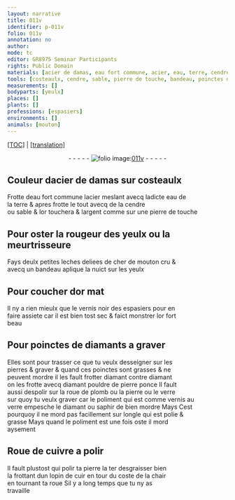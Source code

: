 ```yaml
---
layout: narrative
title: 011v
identifier: p-011v
folio: 011v
annotation: no
author:
mode: tc
editor: GR8975 Seminar Participants
rights: Public Domain
materials: [acier de damas, eau fort commune, acier, eau, terre, cendre, sable, or, argent, cher de mouton cru, or mat, diamants, pierres, diamant, pouldre de pierre ponce, plomb, pierre, verre, vernis, saphir, ongle, cuivre, cuir]
tools: [costeaulx, cendre, sable, pierre de touche, bandeau, poinctes de diamants, poinctes, pouldre de pierre ponce, roue de plomb, Roue de cuivre a polir, lopin de cuir, roue]
measurements: []
bodyparts: [yeulx]
places: []
plants: []
professions: [espasiers]
environments: []
animals: [mouton]
---
```


 <p><a href="{{ site.baseurl }}/diplomatic/">[TOC]</a> | <a href="{{ site.baseurl }}/texts/p-011v_tl/" target="_blank">[translation]</a></p><div class="folio" align="center">- - - - - <a href="http://gallica.bnf.fr/ark:/12148/btv1b10500001g/f28.image" target="_blank"><img src="https://cu-mkp.github.io/2017-workshop-edition/assets/photo-icon.png" alt="folio image: " style="display:inline-block; margin-bottom:-3px;"/>011v</a> - - - - - </div>  
  

## Couleur d<span class="m">acier de damas</span> sur <span class="tl">costeaulx</span>

 
Frotte d<span class="m">eau fort commune</span> l<span class="m">acier</span> meslant avecq ladicte <span class="m">eau</span> de<br/> la <span class="m">terre</span>  & apres frotte le tout avecq de la <span class="tl"><span class="m">cendre</span></span><br/> ou <span class="tl"><span class="m">sable</span></span> & l<span class="m">or</span> touchera & l<span class="m">argent</span> co<span class="exp">mm</span>e sur une <span class="tl">pierre de touche</span>

 
  

## Pour oster la rougeur des <span class="bp">yeulx</span> ou la meurtrisseure

 
Fays deulx petites leches deliees de <span class="m">cher de <span class="al">mouton</span> cru</span> &<br/> avecq un <span class="tl">bandeau</span> aplique la <span class="tmp">nuict</span> sur les <span class="bp">yeulx</span> 
 
 
  

## Pour coucher d<span class="m">or mat</span>

 
Il ny a rien mieulx que le vernis noir des <span class="pro">espasiers</span> pour en<br/> faire assiete car il est bien tost sec & faict monstrer l<span class="m">or</span> fort<br/> beau

 
  

## Pour <span class="tl">poinctes de <span class="m">diamants</span></span> a graver

 
Elles sont pour trasser ce que tu veulx desseigner sur les<br/> <span class="m">pierres</span> & graver & quand ces <span class="tl">poinctes</span> sont grasses & ne<br/> peuvent mordre il les fault frotter <span class="m">diama<span class="exp">n</span>t</span> contre <span class="m">diama<span class="exp">n</span>t</span><br/> on les frotte avecq <span class="del">diamant</span> <span class="tl"><span class="m">pouldre de pierre ponce</span></span> Il fault<br/> aussi despolir sur la <span class="tl">roue de <span class="m">plomb</span></span> ou la <span class="m">pierre</span> ou le <span class="m">verre</span><br/> sur quoy tu veulx graver car le poliment qui est comme <span class="m">vernis</span> au<br/> <span class="m">verre</span> empesche le <span class="m">diamant</span> ou <span class="m">saphir</span> de bien mordre <span class="del">Mays</span> Cest<br/> pourquoy il ne mord pas facillem<span class="exp">ent</span> sur l<span class="m">ongle</span> qui est polie &<br/> grasse Mays quand le poliment est une fois oste il mord<br/> aysement

 
  

## <span class="tl">Roue de <span class="m">cuivre</span> a polir</span>

 
Il fault plustost qui polir ta <span class="m">pierre</span> la <span class="del">ter</span> desgraisser bien<br/> la frottant dun <span class="tl">lopin de <span class="m">cuir</span></span> <span class="del">en tour</span> du coste de la chair<br/> en tourna<span class="exp">n</span>t ta <span class="tl">roue</span> Sil y a long temps que tu ny as<br/> travaille

 